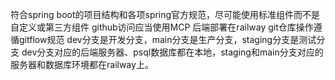 符合spring boot的项目结构和各项spring官方规范，尽可能使用标准组件而不是自定义或第三方组件
github访问应当使用MCP
后端部署在railway
git仓库操作遵循gitflow规范
dev分支是开发分支，main分支是生产分支，staging分支是测试分支
dev分支对应的后端服务器、psql数据库都在本地，staging和main分支对应的服务器和数据库环境都在railway上。
